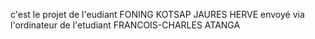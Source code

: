 c'est le projet de l'eudiant FONING KOTSAP JAURES HERVE envoyé via l'ordinateur de l'etudiant FRANCOIS-CHARLES ATANGA
